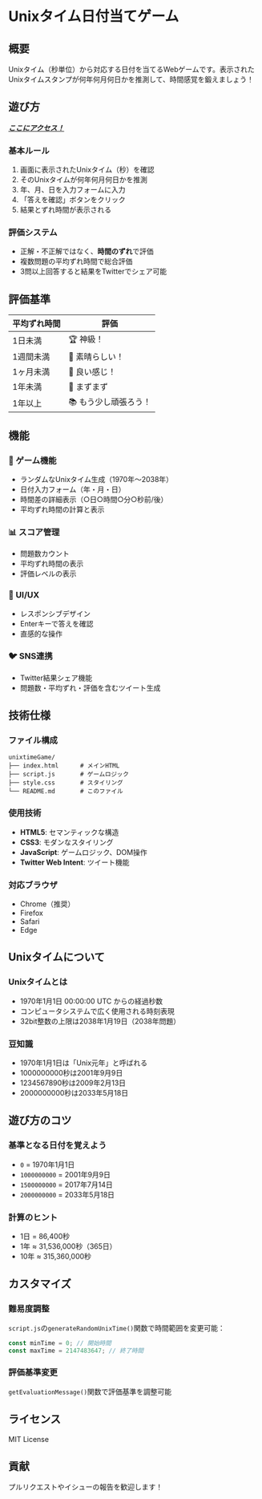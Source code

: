 # Unixタイム日付当てゲーム

## 概要
Unixタイム（秒単位）から対応する日付を当てるWebゲームです。表示されたUnixタイムスタンプが何年何月何日かを推測して、時間感覚を鍛えましょう！

## 遊び方

***[ここにアクセス！]("https://example.com")***

### 基本ルール
1. 画面に表示されたUnixタイム（秒）を確認
2. そのUnixタイムが何年何月何日かを推測
3. 年、月、日を入力フォームに入力
4. 「答えを確認」ボタンをクリック
5. 結果とずれ時間が表示される

### 評価システム
- 正解・不正解ではなく、**時間のずれ**で評価
- 複数問題の平均ずれ時間で総合評価
- 3問以上回答すると結果をTwitterでシェア可能

## 評価基準

| 平均ずれ時間 | 評価 |
|-------------|------|
| 1日未満 | 🏆 神級！ |
| 1週間未満 | 🥇 素晴らしい！ |
| 1ヶ月未満 | 🥈 良い感じ！ |
| 1年未満 | 🥉 まずまず |
| 1年以上 | 📚 もう少し頑張ろう！ |

## 機能

### 🎯 ゲーム機能
- ランダムなUnixタイム生成（1970年〜2038年）
- 日付入力フォーム（年・月・日）
- 時間差の詳細表示（○日○時間○分○秒前/後）
- 平均ずれ時間の計算と表示

### 📊 スコア管理
- 問題数カウント
- 平均ずれ時間の表示
- 評価レベルの表示

### 📱 UI/UX
- レスポンシブデザイン
- Enterキーで答えを確認
- 直感的な操作

### 🐦 SNS連携
- Twitter結果シェア機能
- 問題数・平均ずれ・評価を含むツイート生成

## 技術仕様

### ファイル構成
```
unixtimeGame/
├── index.html      # メインHTML
├── script.js       # ゲームロジック
├── style.css       # スタイリング
└── README.md       # このファイル
```

### 使用技術
- **HTML5**: セマンティックな構造
- **CSS3**: モダンなスタイリング
- **JavaScript**: ゲームロジック、DOM操作
- **Twitter Web Intent**: ツイート機能

### 対応ブラウザ
- Chrome（推奨）
- Firefox
- Safari
- Edge

## Unixタイムについて

### Unixタイムとは
- 1970年1月1日 00:00:00 UTC からの経過秒数
- コンピュータシステムで広く使用される時刻表現
- 32bit整数の上限は2038年1月19日（2038年問題）

### 豆知識
- 1970年1月1日は「Unix元年」と呼ばれる
- 1000000000秒は2001年9月9日
- 1234567890秒は2009年2月13日
- 2000000000秒は2033年5月18日

## 遊び方のコツ

### 基準となる日付を覚えよう
- `0` = 1970年1月1日
- `1000000000` = 2001年9月9日
- `1500000000` = 2017年7月14日
- `2000000000` = 2033年5月18日

### 計算のヒント
- 1日 = 86,400秒
- 1年 ≈ 31,536,000秒（365日）
- 10年 ≈ 315,360,000秒

## カスタマイズ

### 難易度調整
`script.js`の`generateRandomUnixTime()`関数で時間範囲を変更可能：
```javascript
const minTime = 0; // 開始時間
const maxTime = 2147483647; // 終了時間
```

### 評価基準変更
`getEvaluationMessage()`関数で評価基準を調整可能

## ライセンス
MIT License

## 貢献
プルリクエストやイシューの報告を歓迎します！